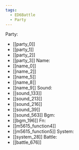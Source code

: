 ```yaml
---
tags:
  - ED6Battle
  - Party
---
```

Party:
- [[party_0]]
- [[party_1]]
- [[party_2]]
- [[party_3]]
Name:
- [[name_0]]
- [[name_2]]
- [[name_5]]
- [[name_8]]
- [[name_9]]
Sound:
- [[sound_133]]
- [[sound_213]]
- [[sound_216]]
- [[sound_39]]
- [[sound_563]]
Bgm:
- [[bgm_196]]
Fn:
- [[m5615_function4]]
- [[m5615_function5]]
System:
- [[system_28]]
Battle:
- [[battle_676]]
